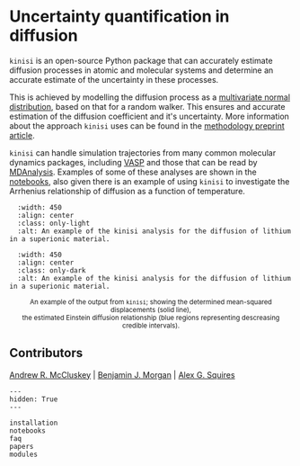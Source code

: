 # Uncertainty quantification in diffusion

`kinisi` is an open-source Python package that can accurately estimate diffusion processes in atomic and molecular systems and determine an accurate estimate of the uncertainty in these processes.

This is achieved by modelling the diffusion process as a [multivariate normal distribution](https://en.wikipedia.org/wiki/Multivariate_normal_distribution), based on that for a random walker. 
This ensures and accurate estimation of the diffusion coefficient and it's uncertainty.
More information about the approach `kinisi` uses can be found in the [methodology preprint article](https://arxiv.org/abs/2305.18244).

`kinisi` can handle simulation trajectories from many common molecular dynamics packages, including [VASP](https://www.vasp.at/wiki/index.php/XDATCAR) and those that can be read by [MDAnalysis](https://userguide.mdanalysis.org/stable/reading_and_writing.html).
Examples of some of these analyses are shown in the [notebooks](./notebooks), also given there is an example of using `kinisi` to investigate the Arrhenius relationship of diffusion as a function of temperature.

```{image} ./_static/example_light.png
  :width: 450
  :align: center
  :class: only-light
  :alt: An example of the kinisi analysis for the diffusion of lithium in a superionic material. 
```
```{image} ./_static/example_dark.png
  :width: 450
  :align: center
  :class: only-dark
  :alt: An example of the kinisi analysis for the diffusion of lithium in a superionic material. 
```
<center>
<small>
An example of the output from <code>kinisi</code>; showing the determined mean-squared displacements (solid line),<br>
the estimated Einstein diffusion relationship (blue regions representing descreasing credible intervals).
</small>
</center>

## Contributors

[Andrew R. McCluskey](https://www.mccluskey.scot) | [Benjamin J. Morgan](https://morgan-group-bath.github.io) | [Alex G. Squires](https://alexsquires.github.io)

```{toctree}
---
hidden: True
---

installation
notebooks
faq
papers
modules
```
